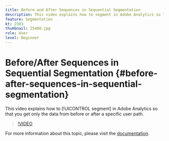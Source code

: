 ```yaml
---
title: Before and After Sequences in Sequential Segmentation
description: This video explains how to segment in Adobe Analytics so that you get only the data from before or after a specific user path.
feature: Segmentation
kt: 2303
thumbnail: 25400.jpg
role: User
level: Beginner
---
```

# Before/After Sequences in Sequential Segmentation {#before-after-sequences-in-sequential-segmentation}

This video explains how to [!UICONTROL segment] in Adobe Analytics so that you get only the data from before or after a specific user path.

>[!VIDEO](https://video.tv.adobe.com/v/25400/?quality=12&learn=on)

For more information about this topic, please visit the [documentation](https://experienceleague.adobe.com/docs/analytics/components/segmentation/segmentation-workflow/seg-sequential-build.html?lang=en).
